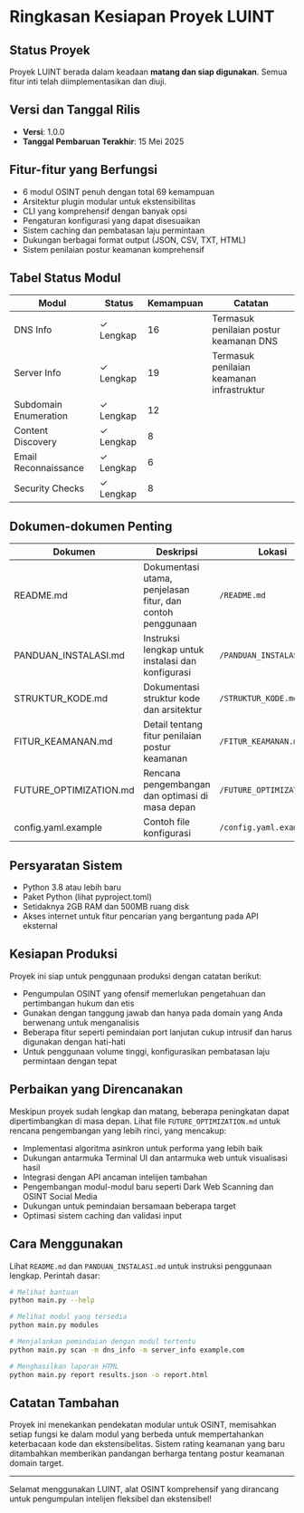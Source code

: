 # Ringkasan Kesiapan Proyek LUINT

## Status Proyek
Proyek LUINT berada dalam keadaan **matang dan siap digunakan**. Semua fitur inti telah diimplementasikan dan diuji.

## Versi dan Tanggal Rilis
- **Versi**: 1.0.0
- **Tanggal Pembaruan Terakhir**: 15 Mei 2025

## Fitur-fitur yang Berfungsi
- 6 modul OSINT penuh dengan total 69 kemampuan
- Arsitektur plugin modular untuk ekstensibilitas
- CLI yang komprehensif dengan banyak opsi
- Pengaturan konfigurasi yang dapat disesuaikan
- Sistem caching dan pembatasan laju permintaan
- Dukungan berbagai format output (JSON, CSV, TXT, HTML)
- Sistem penilaian postur keamanan komprehensif

## Tabel Status Modul

| Modul | Status | Kemampuan | Catatan |
|-------|--------|-----------|---------|
| DNS Info | ✓ Lengkap | 16 | Termasuk penilaian postur keamanan DNS |
| Server Info | ✓ Lengkap | 19 | Termasuk penilaian keamanan infrastruktur |
| Subdomain Enumeration | ✓ Lengkap | 12 | |
| Content Discovery | ✓ Lengkap | 8 | |
| Email Reconnaissance | ✓ Lengkap | 6 | |
| Security Checks | ✓ Lengkap | 8 | |

## Dokumen-dokumen Penting

| Dokumen | Deskripsi | Lokasi |
|---------|-----------|--------|
| README.md | Dokumentasi utama, penjelasan fitur, dan contoh penggunaan | `/README.md` |
| PANDUAN_INSTALASI.md | Instruksi lengkap untuk instalasi dan konfigurasi | `/PANDUAN_INSTALASI.md` |
| STRUKTUR_KODE.md | Dokumentasi struktur kode dan arsitektur | `/STRUKTUR_KODE.md` |
| FITUR_KEAMANAN.md | Detail tentang fitur penilaian postur keamanan | `/FITUR_KEAMANAN.md` |
| FUTURE_OPTIMIZATION.md | Rencana pengembangan dan optimasi di masa depan | `/FUTURE_OPTIMIZATION.md` |
| config.yaml.example | Contoh file konfigurasi | `/config.yaml.example` |

## Persyaratan Sistem
- Python 3.8 atau lebih baru
- Paket Python (lihat pyproject.toml)
- Setidaknya 2GB RAM dan 500MB ruang disk
- Akses internet untuk fitur pencarian yang bergantung pada API eksternal

## Kesiapan Produksi
Proyek ini siap untuk penggunaan produksi dengan catatan berikut:
- Pengumpulan OSINT yang ofensif memerlukan pengetahuan dan pertimbangan hukum dan etis
- Gunakan dengan tanggung jawab dan hanya pada domain yang Anda berwenang untuk menganalisis
- Beberapa fitur seperti pemindaian port lanjutan cukup intrusif dan harus digunakan dengan hati-hati
- Untuk penggunaan volume tinggi, konfigurasikan pembatasan laju permintaan dengan tepat

## Perbaikan yang Direncanakan
Meskipun proyek sudah lengkap dan matang, beberapa peningkatan dapat dipertimbangkan di masa depan. 
Lihat file `FUTURE_OPTIMIZATION.md` untuk rencana pengembangan yang lebih rinci, yang mencakup:

- Implementasi algoritma asinkron untuk performa yang lebih baik
- Dukungan antarmuka Terminal UI dan antarmuka web untuk visualisasi hasil
- Integrasi dengan API ancaman intelijen tambahan
- Pengembangan modul-modul baru seperti Dark Web Scanning dan OSINT Social Media
- Dukungan untuk pemindaian bersamaan beberapa target
- Optimasi sistem caching dan validasi input

## Cara Menggunakan
Lihat `README.md` dan `PANDUAN_INSTALASI.md` untuk instruksi penggunaan lengkap. Perintah dasar:

```bash
# Melihat bantuan
python main.py --help

# Melihat modul yang tersedia
python main.py modules

# Menjalankan pemindaian dengan modul tertentu
python main.py scan -m dns_info -m server_info example.com

# Menghasilkan laporan HTML
python main.py report results.json -o report.html
```

## Catatan Tambahan
Proyek ini menekankan pendekatan modular untuk OSINT, memisahkan setiap fungsi ke dalam modul yang berbeda untuk mempertahankan keterbacaan kode dan ekstensibelitas. Sistem rating keamanan yang baru ditambahkan memberikan pandangan berharga tentang postur keamanan domain target.

---

Selamat menggunakan LUINT, alat OSINT komprehensif yang dirancang untuk pengumpulan intelijen fleksibel dan ekstensibel!